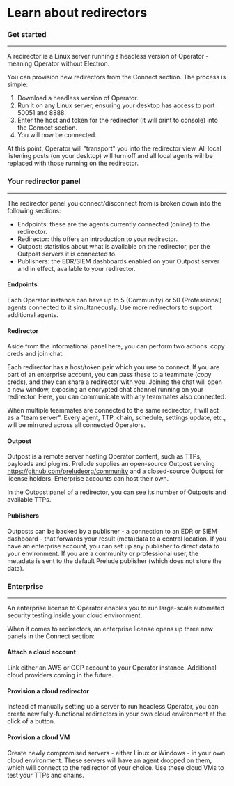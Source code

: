 # Learn about redirectors

### Get started

---

A redirector is a Linux server running a headless version of Operator - meaning Operator without Electron. 

You can provision new redirectors from the Connect section. The process is simple:
1. Download a headless version of Operator.
2. Run it on any Linux server, ensuring your desktop has access to port 50051 and 8888.
3. Enter the host and token for the redirector (it will print to console) into the Connect section.
4. You will now be connected.

At this point, Operator will "transport" you into the redirector view. All local
listening posts (on your desktop) will turn off and all local agents will be replaced with those
running on the redirector. 

### Your redirector panel

---

The redirector panel you connect/disconnect from is broken down into the following sections:
- Endpoints: these are the agents currently connected (online) to the redirector.
- Redirector: this offers an introduction to your redirector.
- Outpost: statistics about what is available on the redirector, per the Outpost servers it is connected to.
- Publishers: the EDR/SIEM dashboards enabled on your Outpost server and in effect, available to your redirector.

#### Endpoints

Each Operator instance can have up to 5 (Community) or 50 (Professional) agents connected to it simultaneously.
Use more redirectors to support additional agents.

#### Redirector

Aside from the informational panel here, you can perform two actions: copy creds and join chat. 

Each redirector has a host/token pair which you use to connect. If you are part of an enterprise account, 
you can pass these to a teammate (copy creds), and they can share a redirector with you. Joining the chat will 
open a new window, exposing an encrypted chat channel running on your redirector. Here, you can communicate 
with any teammates also connected.

When multiple teammates are connected to the same redirector, it will act as a "team server". Every agent, TTP, 
chain, schedule, settings update, etc., will be mirrored across all connected Operators. 

#### Outpost

Outpost is a remote server hosting Operator content, such as TTPs, payloads and plugins. Prelude supplies 
an open-source Outpost serving https://github.com/preludeorg/community and a closed-source Outpost for 
license holders. Enterprise accounts can host their own.

In the Outpost panel of a redirector, you can see its number of Outposts and available TTPs. 

#### Publishers

Outposts can be backed by a publisher - a connection to an EDR or SIEM dashboard - that forwards your 
result (meta)data to a central location. If you have an enterprise account, you can set up any publisher to 
direct data to your environment. If you are a community or professional user, the metadata is sent to the 
default Prelude publisher (which does not store the data).

### Enterprise

---

An enterprise license to Operator enables you to run large-scale automated security testing
inside your cloud environment. 

When it comes to redirectors, an enterprise license opens up three new panels in the Connect
section:

#### Attach a cloud account

Link either an AWS or GCP account to your Operator instance. Additional cloud providers coming
in the future.

#### Provision a cloud redirector

Instead of manually setting up a server to run headless Operator, you can create new 
fully-functional redirectors in your own cloud environment at the click of a button.

#### Provision a cloud VM

Create newly compromised servers - either Linux or Windows - in your own cloud environment. 
These servers will have an agent dropped on them, which will connect to the redirector of your
choice. Use these cloud VMs to test your TTPs and chains.
